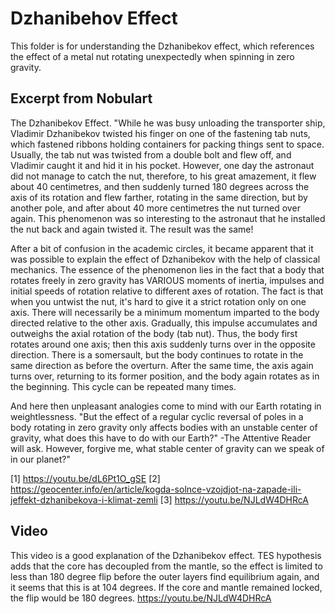 # Dzhanibehov Effect

This folder is for understanding the Dzhanibekov effect, which references the effect of a metal nut rotating unexpectedly when spinning in zero gravity.

## Excerpt from Nobulart

The Dzhanibekov Effect. "While he was busy unloading the transporter ship, Vladimir Dzhanibekov twisted his finger on one of the fastening tab nuts, which fastened ribbons holding containers for packing things sent to space. Usually, the tab nut was twisted from a double bolt and flew off, and Vladimir caught it and hid it in his pocket. However, one day the astronaut did not manage to catch the nut, therefore, to his great amazement, it flew about 40 centimetres, and then suddenly turned 180 degrees across the axis of its rotation and flew farther, rotating in the same direction, but by another pole, and after about 40 more centimetres the nut turned over again. This phenomenon was so interesting to the astronaut that he installed the nut back and again twisted it. The result was the same! 

After a bit of confusion in the academic circles, it became apparent that it was possible to explain the effect of Dzhanibekov with the help of classical mechanics. The essence of the phenomenon lies in the fact that a body that rotates freely in zero gravity has VARIOUS moments of inertia, impulses and initial speeds of rotation relative to different axes of rotation. The fact is that when you untwist the nut, it's hard to give it a strict rotation only on one axis. There will necessarily be a minimum momentum imparted to the body directed relative to the other axis. Gradually, this impulse accumulates and outweighs the axial rotation of the body (tab nut). Thus, the body first rotates around one axis; then this axis suddenly turns over in the opposite direction. There is a somersault, but the body continues to rotate in the same direction as before the overturn. After the same time, the axis again turns over, returning to its former position, and the body again rotates as in the beginning. This cycle can be repeated many times.

And here then unpleasant analogies come to mind with our Earth rotating in weightlessness. "But the effect of a regular cyclic reversal of poles in a body rotating in zero gravity only affects bodies with an unstable center of gravity, what does this have to do with our Earth?" -The Attentive Reader will ask. However, forgive me, what stable center of gravity can we speak of in our planet?"

[1] https://youtu.be/dL6Pt1O_gSE
[2] https://geocenter.info/en/article/kogda-solnce-vzojdjot-na-zapade-ili-jeffekt-dzhanibekova-i-klimat-zemli
[3] https://youtu.be/NJLdW4DHRcA

## Video

This video is a good explanation of the Dzhanibekov effect. TES hypothesis adds that the core has decoupled from the mantle, so the effect is limited to less than 180 degree flip before the outer layers find equilibrium again, and it seems that this is at 104 degrees. If the core and mantle remained locked, the flip would be 180 degrees.
https://youtu.be/NJLdW4DHRcA